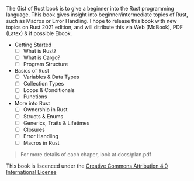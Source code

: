 The Gist of Rust book is to give a beginner into the Rust programming language. This book gives insight into beginner/intermediate 
topics of Rust, such as Macros or Error Handling. I hope to release this book with new topics on Rust 2021 edition, and will ditribute this
via Web (MdBook), PDF (Latex) & if possible Ebook. 

- Getting Started
    - [ ] What is Rust? 
    - [ ] What is Cargo?
    - [ ] Program Structure 
- Basics of Rust
    - [ ] Variables & Data Types 
    - [ ] Collection Types 
    - [ ] Loops & Conditionals 
    - [ ] Functions
- More into Rust
    - [ ] Ownership in Rust
    - [ ] Structs & Enums
    - [ ] Generics, Traits & Lifetimes
    - [ ] Closures
    - [ ] Error Handling 
    - [ ] Macros in Rust

> For more details of each chaper, look at docs/plan.pdf 

This book is liscenced under the [Creative Commons Attribution 4.0 International License](http://creativecommons.org/licenses/by/4.0/)